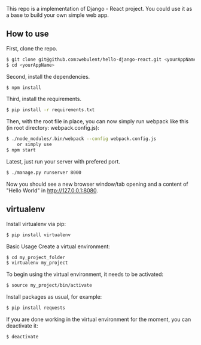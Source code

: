 This repo is a implementation of Django - React project. You could use it as a base to build your own simple web app.

## How to use

First, clone the repo.

```bash
$ git clone git@github.com:webulent/hello-django-react.git <yourAppName>
$ cd <yourAppName>
```

Second, install the dependencies.

```bash
$ npm install
```

Third, install the requirements.

```bash
$ pip install -r requirements.txt
```

Then, with the root file in place, you can now simply run webpack like this (in root directory: webpack.config.js):

```bash
$ ./node_modules/.bin/webpack --config webpack.config.js
    or simply use
$ npm start
```

Latest, just run your server with prefered port.
```bash
$ ./manage.py runserver 8000
```

Now you should see a new browser window/tab opening and a content of "Hello World" in http://127.0.0.1:8080.



## virtualenv

Install virtualenv via pip:
```bash
$ pip install virtualenv
```

Basic Usage
Create a virtual environment:
```bash
$ cd my_project_folder
$ virtualenv my_project
```

To begin using the virtual environment, it needs to be activated:
```bash
$ source my_project/bin/activate
```

Install packages as usual, for example:
```bash
$ pip install requests
```

If you are done working in the virtual environment for the moment, you can deactivate it:
```bash
$ deactivate
```